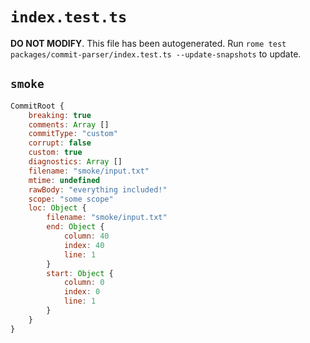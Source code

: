 # `index.test.ts`

**DO NOT MODIFY**. This file has been autogenerated. Run `rome test packages/commit-parser/index.test.ts --update-snapshots` to update.

## `smoke`

```javascript
CommitRoot {
	breaking: true
	comments: Array []
	commitType: "custom"
	corrupt: false
	custom: true
	diagnostics: Array []
	filename: "smoke/input.txt"
	mtime: undefined
	rawBody: "everything included!"
	scope: "some scope"
	loc: Object {
		filename: "smoke/input.txt"
		end: Object {
			column: 40
			index: 40
			line: 1
		}
		start: Object {
			column: 0
			index: 0
			line: 1
		}
	}
}
```
